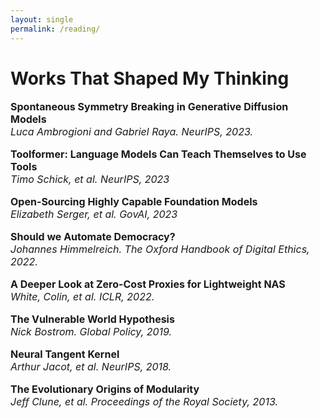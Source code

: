 ```yaml
---
layout: single
permalink: /reading/
---
```

<h1>Works That Shaped My Thinking</h1>

<p style="font-size: 16px;"><b> Spontaneous Symmetry Breaking in Generative Diffusion Models</b><br>
<em>Luca Ambrogioni and Gabriel Raya. NeurIPS, 2023.</em><br>

<p style="font-size: 16px;"><b>Toolformer: Language Models Can Teach Themselves to Use Tools</b><br>
<em>Timo Schick, et al. NeurIPS, 2023</em><br>

<p style="font-size: 16px;"><b>Open-Sourcing Highly Capable Foundation Models</b><br>
<em>Elizabeth Serger, et al. GovAI, 2023</em><br>

<p style="font-size: 16px;"><b>Should we Automate Democracy?</b><br>
<em>Johannes Himmelreich. The Oxford Handbook of Digital Ethics, 2022.</em><br>
  
<p style="font-size: 16px;"><b>A Deeper Look at Zero-Cost Proxies for Lightweight NAS</b><br>
<em>White, Colin, et al. ICLR, 2022.</em><br>

<p style="font-size: 16px;"><b>The Vulnerable World Hypothesis</b><br>
<em>Nick Bostrom. Global Policy, 2019.</em><br>

<p style="font-size: 16px;"><b>Neural Tangent Kernel</b><br>
<em>Arthur Jacot, et al. NeurIPS, 2018.</em><br>

<p style="font-size: 16px;"><b>The Evolutionary Origins of Modularity</b><br>
<em>Jeff Clune, et al. Proceedings of the Royal Society, 2013.</em><br>
